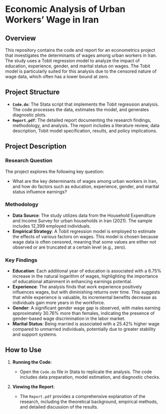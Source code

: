 
# Economic Analysis of Urban Workers’ Wage in Iran

## Overview

This repository contains the code and report for an econometrics project that investigates the determinants of wages among urban workers in Iran. The study uses a Tobit regression model to analyze the impact of education, experience, gender, and marital status on wages. The Tobit model is particularly suited for this analysis due to the censored nature of wage data, which often has a lower bound at zero.

## Project Structure

- **`Code.do`**: The Stata script that implements the Tobit regression analysis. The code processes the data, estimates the model, and generates diagnostic plots.
- **`Report.pdf`**: The detailed report documenting the research findings, methodology, and analysis. The report includes a literature review, data description, Tobit model specification, results, and policy implications.

## Project Description

### Research Question

The project explores the following key question:
- What are the key determinants of wages among urban workers in Iran, and how do factors such as education, experience, gender, and marital status influence earnings?

### Methodology

- **Data Source**: The study utilizes data from the Household Expenditure and Income Survey for urban households in Iran (2021). The sample includes 12,399 employed individuals.
- **Empirical Strategy**: A Tobit regression model is employed to estimate the effects of various factors on wages. This model is chosen because wage data is often censored, meaning that some values are either not observed or are truncated at a certain level (e.g., zero).

### Key Findings

- **Education**: Each additional year of education is associated with a 6.75% increase in the natural logarithm of wages, highlighting the importance of educational attainment in enhancing earnings potential.
- **Experience**: The analysis finds that work experience positively influences wages, but with diminishing returns over time. This suggests that while experience is valuable, its incremental benefits decrease as individuals gain more years in the workforce.
- **Gender**: A significant gender wage gap is observed, with males earning approximately 30.76% more than females, indicating the presence of gender-based wage discrimination in the labor market.
- **Marital Status**: Being married is associated with a 25.42% higher wage compared to unmarried individuals, potentially due to greater stability and support systems.

## How to Use

1. **Running the Code**:
   - Open the `Code.do` file in Stata to replicate the analysis. The code includes data preparation, model estimation, and diagnostic checks.

2. **Viewing the Report**:
   - The `Report.pdf` provides a comprehensive explanation of the research, including the theoretical background, empirical methods, and detailed discussion of the results.


